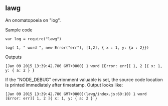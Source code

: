 lawg
--------

An onomatopoeia on "log".

Sample code
  
    var log = require("lawg")
    
    log( 1, " word ", new Error("err"), [1,2], { x : 1, y: {a : 2}})
    
Outputs
 
    [Jan 09 2015 13:39:42.786 GMT+0800] 1 word [Error: err][ 1, 2 ]{ x: 1, y: { a: 2 } }
     

If the "NODE_DEBUG" envrionment valuable is set, the source code location is printed 
immediately after timestamp.  Output looks like:

    [Jan 09 2015 13:39:42.786 GMT+0800](lawg/index.js:60:10) 1 word [Error: err][ 1, 2 ]{ x: 1, y: { a: 2 } }
    
 
    